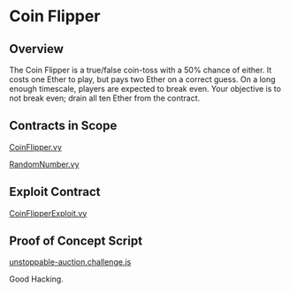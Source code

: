 # Coin Flipper

## Overview

The Coin Flipper is a true/false coin-toss with a 50% chance of either.
It costs one Ether to play, but pays two Ether on a correct guess.
On a long enough timescale, players are expected to break even.
Your objective is to not break even; drain all ten Ether from the contract.

## Contracts in Scope

[CoinFlipper.vy](../contracts/coin-flipper/CoinFlipper.vy)

[RandomNumber.vy](../contracts/coin-flipper/RandomNumber.vy)

## Exploit Contract

[CoinFlipperExploit.vy](../contracts/exploits/CoinFlipperExploit.vy)

## Proof of Concept Script

[unstoppable-auction.challenge.js](../test/coin-flipper.challenge.js)

Good Hacking.

